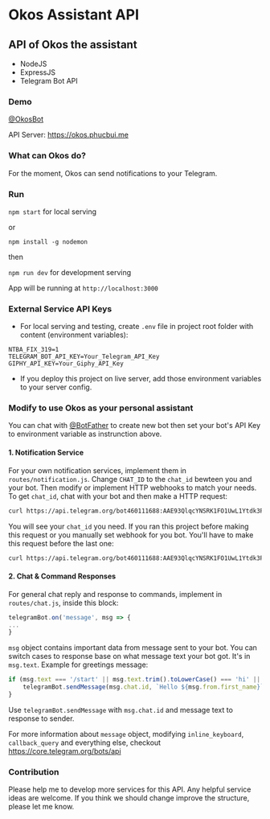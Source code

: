 # Okos Assistant API
## API of Okos the assistant
* NodeJS
* ExpressJS
* Telegram Bot API

### Demo
[@OkosBot](https://t.me/OkosBot)

API Server: https://okos.phucbui.me

### What can Okos do?
For the moment, Okos can send notifications to your Telegram. 

### Run
`npm start` for local serving

or

`npm install -g nodemon`

then

`npm run dev` for development serving

App will be running at `http://localhost:3000`

### External Service API Keys
- For local serving and testing, create `.env` file in project root folder with content (environment variables):
```
NTBA_FIX_319=1
TELEGRAM_BOT_API_KEY=Your_Telegram_API_Key
GIPHY_API_KEY=Your_Giphy_API_Key
```

- If you deploy this project on live server, add those environment variables to your server config.

### Modify to use Okos as your personal assistant
You can chat with [@BotFather](https://t.me/BotFather) to create new bot then set your bot's API Key to environment variable as instrunction above.

#### 1. Notification Service
For your own notification services, implement them in `routes/notification.js`. Change `CHAT_ID` to the `chat_id` bewteen you and your bot. Then modify or implement HTTP webhooks to match your needs.
To get `chat_id`, chat with your bot and then make a HTTP request:
```bash
curl https://api.telegram.org/bot460111688:AAE93QlqcYNSRK1FO1UwL1Ytdk3PxPFmo2U/getUpdates
```
You will see your `chat_id` you need.
If you ran this project before making this request or you manually set webhook for you bot. You'll have to make this request before the last one:
```bash
curl https://api.telegram.org/bot460111688:AAE93QlqcYNSRK1FO1UwL1Ytdk3PxPFmo2U/deleteWebhook
```

#### 2. Chat & Command Responses
For general chat reply and response to commands, implement in `routes/chat.js`, inside this block:
```javascript
telegramBot.on('message', msg => {
...
}
```
`msg` object contains important data from message sent to your bot. You can switch cases to response base on what message text your bot got. It's in `msg.text`. Example for greetings message:
```javascript
if (msg.text === '/start' || msg.text.trim().toLowerCase() === 'hi' || msg.text.trim().toLowerCase() === 'hello') {
    telegramBot.sendMessage(msg.chat.id, `Hello ${msg.from.first_name}`);
}
```
Use `telegramBot.sendMessage` with `msg.chat.id` and message text to response to sender.
 
For more information about `message` object, modifying `inline_keyboard`, `callback_query` and everything else, checkout https://core.telegram.org/bots/api
 
### Contribution
Please help me to develop more services for this API. Any helpful service ideas are welcome. If you think we should change improve the structure, please let me know.
